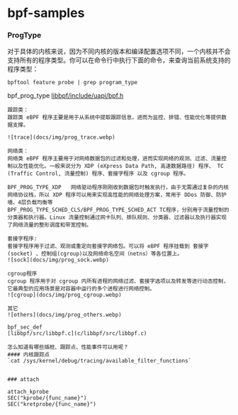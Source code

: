 # bpf-samples

### ProgType

对于具体的内核来说，因为不同内核的版本和编译配置选项不同，一个内核并不会支持所有的程序类型。你可以在命令行中执行下面的命令，来查询当前系统支持的程序类型：
```
bpftool feature probe | grep program_type
```

bpf_prog_type
[libbpf/include/uapi/bpf.h](c/libbpf/include/uapi/linux/bpf.h)
```
跟踪类：
跟踪类 eBPF 程序主要是用于从系统中提取跟踪信息，进而为监控、排错、性能优化等提供数据支撑。

![trace](docs/img/prog_trace.webp)

网络类：
网络类 eBPF 程序主要用于对网络数据包的过滤和处理，进而实现网络的观测、过滤、流量控制以及性能优化。一般来说分为 XDP (eXpress Data Path, 高速数据路径) 程序、 TC (Traffic Control, 流量控制) 程序、套接字程序 以及 cgroup 程序。

BPF_PROG_TYPE_XDP   网络驱动程序刚刚收到数据包时触发执行，由于无需通过复杂的内核网络协议栈，所以 XDP 程序可以用来实现高性能的网络处理方案，常用于 DDos 防御、防护墙、4层负载均衡等
BPF_PROG_TYPE_SCHED_CLS/BPF_PROG_TYPE_SCHED_ACT TC程序，分别用于流量控制的分类器和执行器。Linux 流量控制通过网卡队列、排队规则、分类器、过滤器以及执行器实现了网络流量的整形调度和带宽控制。

套接字程序:
套接字程序用于过滤、观测或重定向套接字网络包。可以将 eBPF 程序挂载到 套接字(socket) 、控制组(cgroup)以及网络命名空间（netns）等各位置上。
![sock](docs/img/prog_sock.webp)

cgroup程序
cgroup 程序用于对 cgroup 内所有进程的网络过滤、套接字选项以及转发等进行动态控制，它最典型的应用场景是对容器中运行的多个进程进行网络控制。
![cgroup](docs/img/prog_cgroup.webp)

其它
![others](docs/img/prog_others.webp)

bpf_sec_def
[libbpf/src/libbpf.c](c/libbpf/src/libbpf.c)

怎么知道有哪些插桩、跟踪点、性能事件可以用呢？
#### 内核跟踪点
`cat /sys/kernel/debug/tracing/available_filter_functions`


### attach

attach_kprobe
SEC("kprobe/{func_name}")
SEC("kretprobe/{func_name}")
